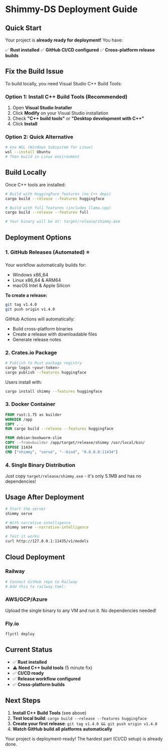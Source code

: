 # Shimmy-DS Deployment Guide

## Quick Start

Your project is **already ready for deployment!** You have:

✅ **Rust installed**
✅ **GitHub CI/CD configured**
✅ **Cross-platform release builds**

## Fix the Build Issue

To build locally, you need Visual Studio C++ Build Tools:

### Option 1: Install C++ Build Tools (Recommended)
1. Open **Visual Studio Installer**
2. Click **Modify** on your Visual Studio installation
3. Check **"C++ build tools"** or **"Desktop development with C++"**
4. Click **Install**

### Option 2: Quick Alternative
```bash
# Use WSL (Windows Subsystem for Linux)
wsl --install Ubuntu
# Then build in Linux environment
```

## Build Locally

Once C++ tools are installed:

```bash
# Build with HuggingFace features (no C++ deps)
cargo build --release --features huggingface

# Build with full features (includes llama.cpp)
cargo build --release --features full

# Your binary will be at: target/release/shimmy.exe
```

## Deployment Options

### 1. **GitHub Releases** (Automated) ⭐
Your workflow automatically builds for:
- Windows x86_64
- Linux x86_64 & ARM64
- macOS Intel & Apple Silicon

**To create a release:**
```bash
git tag v1.4.0
git push origin v1.4.0
```

GitHub Actions will automatically:
- Build cross-platform binaries
- Create a release with downloadable files
- Generate release notes

### 2. **Crates.io Package**
```bash
# Publish to Rust package registry
cargo login <your-token>
cargo publish --features huggingface
```

Users install with:
```bash
cargo install shimmy --features huggingface
```

### 3. **Docker Container**
```dockerfile
FROM rust:1.75 as builder
WORKDIR /app
COPY . .
RUN cargo build --release --features huggingface

FROM debian:bookworm-slim
COPY --from=builder /app/target/release/shimmy /usr/local/bin/
EXPOSE 11434
CMD ["shimmy", "serve", "--bind", "0.0.0.0:11434"]
```

### 4. **Single Binary Distribution**
Just copy `target/release/shimmy.exe` - it's only 5.1MB and has no dependencies!

## Usage After Deployment

```bash
# Start the server
shimmy serve

# With narrative intelligence
shimmy serve --narrative-intelligence

# Test it works
curl http://127.0.0.1:11435/v1/models
```

## Cloud Deployment

### Railway
```bash
# Connect GitHub repo to Railway
# Add this to railway.toml:
```

### AWS/GCP/Azure
Upload the single binary to any VM and run it. No dependencies needed!

### Fly.io
```bash
flyctl deploy
```

## Current Status

- ✅ **Rust installed**
- ⚠️  **Need C++ build tools** (5 minute fix)
- ✅ **CI/CD ready**
- ✅ **Release workflow configured**
- ✅ **Cross-platform builds**

## Next Steps

1. **Install C++ Build Tools** (see above)
2. **Test local build**: `cargo build --release --features huggingface`
3. **Create your first release**: `git tag v1.4.0 && git push origin v1.4.0`
4. **Watch GitHub build all platforms automatically**

Your project is deployment-ready! The hardest part (CI/CD setup) is already done.